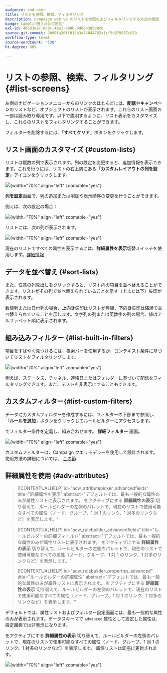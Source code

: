 ```yaml
---
audience: end-user
title: リストを参照、検索、フィルタリング
description: Campaign web v8 のリストを参照およびフィルタリングする方法の確認
badge: label="限られた可用性"
exl-id: 46b83e8c-6c8c-40a1-a08b-9d0b438b80cb
source-git-commit: 3b90fa26ff015b3a74044782a1cf5d979657c853
workflow-type: tm+mt
source-wordcount: '538'
ht-degree: 60%

---
```


# リストの参照、検索、フィルタリング {#list-screens}

左側のナビゲーションメニューからのリンクのほとんどには、**配信**&#x200B;や&#x200B;**キャンペーン**&#x200B;のリストなど、オブジェクトのリストが表示されます。これらのリスト画面の一部は読み取り専用です。以下で説明するように、リスト表示をカスタマイズし、これらのリストをフィルタリングすることができます。

フィルターを削除するには、「**すべてクリア**」ボタンをクリックします。

## リスト画面のカスタマイズ {#custom-lists}

リストは複数の列で表示されます。列の設定を変更すると、追加情報を表示できます。これを行うには、リストの右上隅にある「**カスタムレイアウトの列を設定**」アイコンをクリックします。

![](assets/config-columns.png){width="70%" align="left" zoomable="yes"}

**列を設定**&#x200B;画面で、列の追加または削除や表示順序の変更を行うことができます。

例えば、次の設定の場合：

![](assets/columns.png){width="70%" align="left" zoomable="yes"}

リストには、次の列が表示されます。

![](assets/column-sample.png){width="70%" align="left" zoomable="yes"}

現在のリストですべての属性を表示するには、**詳細属性を表示**&#x200B;切替スイッチを使用します。[詳細情報](#adv-attributes)

## データを並べ替え {#sort-lists}

また、任意の列見出しをクリックすると、リスト内の項目を並べ替えることができます。リストがその列で並べ替えられていることを示す（上または下）矢印が表示されます。

数値列または日付列の場合、**上向き**&#x200B;矢印はリストが昇順、**下向き**&#x200B;矢印は降順で並べ替えられていることを示します。文字列の列または英数字の列の場合、値はアルファベット順に表示されます。

## 組み込みフィルター {#list-built-in-filters}

項目をすばやく見つけるには、検索バーを使用するか、コンテキスト条件に基づいてリストをフィルタリングします。

![](assets/filter.png){width="70%" align="left" zoomable="yes"}

例えば、ステータス、チャネル、連絡日またはフォルダーに基づいて配信をフィルタリングできます。また、テストを非表示にすることもできます。

## カスタムフィルター{#list-custom-filters}

データにカスタムフィルターを作成するには、フィルターの下部まで参照し、「**ルールを追加**」ボタンをクリックしてルールビルダーにアクセスします。

でフィルター条件を定義し、組み合わせます。 **詳細フィルター** 画面。

![](assets/custom-filter.png){width="70%" align="left" zoomable="yes"}

カスタムフィルターは、Campaign クエリモデラーを使用して設計されます。 使用方法の詳細については、 [この節](../query/query-modeler-overview.md).

## 詳細属性を使用 {#adv-attributes}

>[!CONTEXTUALHELP]
>id="acw_attributepicker_advancedfields"
>title="詳細属性を表示"
>abstract="デフォルトでは、最も一般的な属性のみが属性リストに表示されます。 をアクティブにする **詳細属性の表示** 切り替えて、ルールビルダーの左側のパレットで、現在のリストで使用可能なすべての属性（ノード、グループ、1 対 1 のリンク、1 対多のリンクなど）を表示します。"

>[!CONTEXTUALHELP]
>id="acw_rulebuilder_advancedfields"
>title="ルールビルダーの詳細フィールド"
>abstract="デフォルトでは、最も一般的な属性のみが属性リストに表示されます。 をアクティブにする **詳細属性の表示** 切り替えて、ルールビルダーの左側のパレットで、現在のリストで使用可能なすべての属性（ノード、グループ、1 対 1 のリンク、1 対多のリンクなど）を表示します。"

>[!CONTEXTUALHELP]
>id="acw_rulebuilder_properties_advanced"
>title="ルールビルダーの詳細属性"
>abstract="デフォルトでは、最も一般的な属性のみが属性リストに表示されます。 をアクティブにする **詳細属性の表示** 切り替えて、ルールビルダーの左側のパレットで、現在のリストで使用可能なすべての属性（ノード、グループ、1 対 1 のリンク、1 対多のリンクなど）を表示します。"


デフォルトでは、属性リストおよびフィルター設定画面には、最も一般的な属性のみが表示されます。データスキーマで `advanced` 属性として設定した属性は、設定画面では非表示になります。

をアクティブにする **詳細属性の表示** 切り替えて、ルールビルダーの左側のパレットで、現在のリストで使用可能なすべての属性（ノード、グループ、1 対 1 のリンク、1 対多のリンクなど）を表示します。 属性リストは即座に更新されます。


![](assets/adv-toggle.png){width="70%" align="left" zoomable="yes"}
